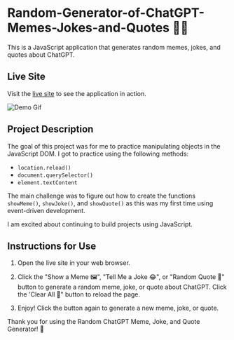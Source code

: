 # Random-Generator-of-ChatGPT-Memes-Jokes-and-Quotes 👨‍💻

This is a JavaScript application that generates random memes, jokes, and quotes about ChatGPT.

## Live Site

Visit the [live site](https://husseinserhan.github.io/Random-Generator-of-ChatGPT-Memes-Jokes-and-Quotes/) to see the application in action.

![Demo Gif](https://github.com/HusseinSerhan/Random-Generator-of-ChatGPT-Memes-Jokes-and-Quotes/blob/main/Random%20Memes,%20Jokes%20and%20Quotes%20Gen.gif?raw=true)

## Project Description

The goal of this project was for me to practice manipulating objects in the JavaScript DOM. I got to practice using the following methods:

- `location.reload()`
- `document.querySelector()`
- `element.textContent`

The main challenge was to figure out how to create the functions `showMeme()`, `showJoke()`, and `showQuote()` as this was my first time using event-driven development.

I am excited about continuing to build projects using JavaScript.

## Instructions for Use

1. Open the live site in your web browser.

2. Click the "Show a Meme 🖼️", "Tell Me a Joke 😂", or "Random Quote 🔖" button to generate a random meme, joke, or quote about ChatGPT. Click the 'Clear All 🧹" button to reload the page. 

3. Enjoy! Click the button again to generate a new meme, joke, or quote.

Thank you for using the Random ChatGPT Meme, Joke, and Quote Generator! 💙